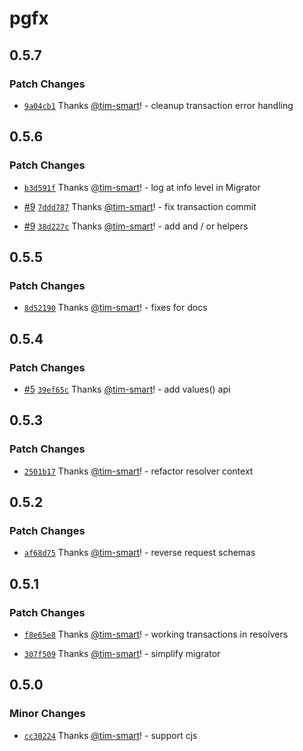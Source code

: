# pgfx

## 0.5.7

### Patch Changes

- [`9a04cb1`](https://github.com/tim-smart/pgfx/commit/9a04cb133c10b3cc599c71b6fe997b03edfdcd6c) Thanks [@tim-smart](https://github.com/tim-smart)! - cleanup transaction error handling

## 0.5.6

### Patch Changes

- [`b3d591f`](https://github.com/tim-smart/pgfx/commit/b3d591f27caf4e1a19b0c4d0b8d5e9598e122d68) Thanks [@tim-smart](https://github.com/tim-smart)! - log at info level in Migrator

- [#9](https://github.com/tim-smart/pgfx/pull/9) [`7ddd787`](https://github.com/tim-smart/pgfx/commit/7ddd7874e56a56a793e5c12b1676200e296575d3) Thanks [@tim-smart](https://github.com/tim-smart)! - fix transaction commit

- [#9](https://github.com/tim-smart/pgfx/pull/9) [`38d227c`](https://github.com/tim-smart/pgfx/commit/38d227c92fbe4ce23cd522a65e450480cdb2be60) Thanks [@tim-smart](https://github.com/tim-smart)! - add and / or helpers

## 0.5.5

### Patch Changes

- [`8d52190`](https://github.com/tim-smart/pgfx/commit/8d521902bc072d5dd9bb30f5167e8c179bcd2673) Thanks [@tim-smart](https://github.com/tim-smart)! - fixes for docs

## 0.5.4

### Patch Changes

- [#5](https://github.com/tim-smart/pgfx/pull/5) [`39ef65c`](https://github.com/tim-smart/pgfx/commit/39ef65c4d31f35a1593d39036bb1db1856c2d65b) Thanks [@tim-smart](https://github.com/tim-smart)! - add values() api

## 0.5.3

### Patch Changes

- [`2501b17`](https://github.com/tim-smart/pgfx/commit/2501b172d56505ace5212895c28c4cdfb527b4bf) Thanks [@tim-smart](https://github.com/tim-smart)! - refactor resolver context

## 0.5.2

### Patch Changes

- [`af68d75`](https://github.com/tim-smart/pgfx/commit/af68d755669e7199a54e755b7459e84356871958) Thanks [@tim-smart](https://github.com/tim-smart)! - reverse request schemas

## 0.5.1

### Patch Changes

- [`f8e65e8`](https://github.com/tim-smart/pgfx/commit/f8e65e8d7da196f42b935903f424d344df09b915) Thanks [@tim-smart](https://github.com/tim-smart)! - working transactions in resolvers

- [`307f509`](https://github.com/tim-smart/pgfx/commit/307f509a471a7a4a73ddd3ce571373a640a14230) Thanks [@tim-smart](https://github.com/tim-smart)! - simplify migrator

## 0.5.0

### Minor Changes

- [`cc30224`](https://github.com/tim-smart/pgfx/commit/cc3022457a8344abf937f425c140734056e077dc) Thanks [@tim-smart](https://github.com/tim-smart)! - support cjs
